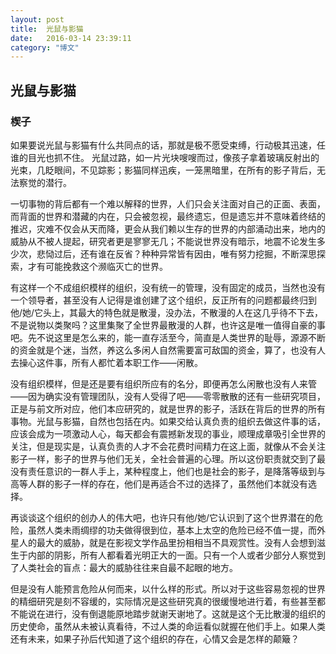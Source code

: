 ```yaml
---
layout: post
title:  光鼠与影猫
date:   2016-03-14 23:39:11
category: "博文"
---
```

## 光鼠与影猫

### 楔子

如果要说光鼠与影猫有什么共同点的话，那就是极不愿受束缚，行动极其迅速，任谁的目光也抓不住。
光鼠过路，如一片光块嗖嗖而过，像孩子拿着玻璃反射出的光束，几眨眼间，不见踪影；影猫同样迅疾，一笼黑暗里，在所有的影子背后，无法察觉的潜行。

一切事物的背后都有一个难以解释的世界，人们只会关注面对自己的正面、表面，而背面的世界和潜藏的内在，只会被忽视，最终遗忘，但是遗忘并不意味着终结的推迟，灾难不仅会从天而降，更会从我们赖以生存的世界的内部涌动出来，地内的威胁从不被人提起，研究者更是寥寥无几；不能说世界没有暗示，地震不论发生多少次，悲恸过后，还有谁在反省？种种异常皆有因由，唯有努力挖掘，不断深思探索，才有可能挽救这个濒临灭亡的世界。

有这样一个不成组织模样的组织，没有统一的管理，没有固定的成员，当然也没有一个领导者，甚至没有人记得是谁创建了这个组织，反正所有的问题都最终归到他/她/它头上，其最大的特色就是散漫，没办法，不散漫的人在这几乎待不下去，不是说物以类聚吗？这里集聚了全世界最散漫的人群，也许这是唯一值得自豪的事吧。先不说这里是怎么来的，能一直存活至今，简直是人类世界的耻辱，源源不断的资金就是个迷，当然，养这么多闲人自然需要富可敌国的资金，算了，也没有人去操心这件事，所有人都忙着本职工作——闲散。

没有组织模样，但是还是要有组织所应有的名分，即便再怎么闲散也没有人来管——因为确实没有管理团队，没有人受得了吧——零零散散的还有一些研究项目，正是与前文所对应，他们本应研究的，就是世界的影子，活跃在背后的世界的所有事物。光鼠与影猫，自然也包括在内。如果交给认真负责的组织去做这件事的话，应该会成为一项激动人心，每天都会有震撼新发现的事业，顺理成章吸引全世界的关注，但是现实是，认真负责的人才不会花费时间精力在这上面，就像从不会关注影子一样，影子的世界与他们无关，全社会普遍的心理。所以这份职责就交到了最没有责任意识的一群人手上，某种程度上，他们也是社会的影子，是降落等级到与高等人群的影子一样的存在，他们是再适合不过的选择了，虽然他们本就没有选择。

再谈谈这个组织的创办人的伟大吧，也许只有他/她/它认识到了这个世界潜在的危险，虽然人类未雨绸缪的功夫做得很到位，基本上太空的危险已经不值一提，而外星人的最大的威胁，就是在影视文学作品里扮相相当不具观赏性。没有人会想到滋生于内部的阴影，所有人都看着光明正大的一面。只有一个人或者少部分人察觉到了人类社会的盲点：最大的威胁往往来自最不起眼的地方。

但是没有人能预言危险从何而来，以什么样的形式。所以对于这些容易忽视的世界的精细研究是刻不容缓的，实际情况是这些研究真的很缓慢地进行着，有些甚至都不能说在进行，没有倒退能原地踏步就谢天谢地了。这就是这个无比散漫的组织的历史使命，虽然从未被认真看待，不过人类的命运看似就握在他们手上。如果人类还有未来，如果子孙后代知道了这个组织的存在，心情又会是怎样的颠簸？

